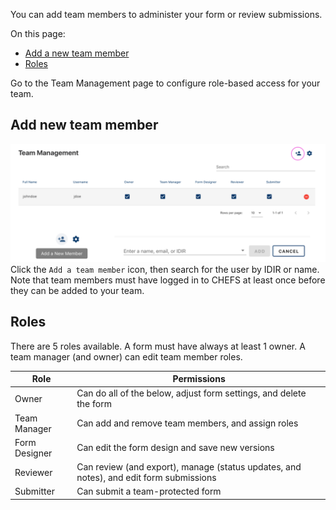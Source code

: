 You can add team members to administer your form or review submissions. 

On this page:
* [Add a new team member](#add-a-new-team-member)
* [Roles](#roles)

Go to the Team Management page to configure role-based access for your team.

## Add new team member
![](images/team_mgmt.png) 
Click the `Add a team member` icon, then search for the user by IDIR or name. Note that team members must have logged in to CHEFS at least once before they can be added to your team.

## Roles
There are 5 roles available. A form must have always at least 1 owner. A team manager (and owner) can edit team member roles.

| Role          | Permissions                                       |
| ------------- | ------------------------------------------------- |
| Owner         | Can do all of the below, adjust form settings, and delete the form   |
| Team Manager  | Can add and remove team members, and assign roles |
| Form Designer | Can edit the form design and save new versions    |
| Reviewer      | Can review (and export), manage (status updates, and notes), and edit form submissions            |
| Submitter     | Can submit a team-protected form                  |



